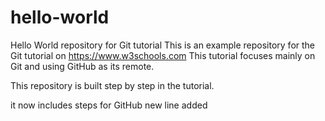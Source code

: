 # hello-world
Hello World repository for Git tutorial
This is an example repository for the Git tutorial on https://www.w3schools.com
 This tutorial focuses mainly on Git and using GitHub as its remote.
 
This repository is built step by step in the tutorial.

it now includes steps for GitHub
new line added
